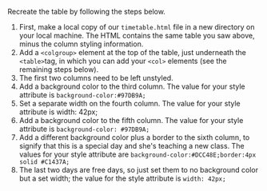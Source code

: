 Recreate the table by following the steps below.

1. First, make a local copy of our `timetable.html` file in a new directory on your local machine. The HTML contains the same table you saw above, minus the column styling information.
2. Add a `<colgroup>` element at the top of the table, just underneath the ``<table>``tag, in which you can add your `<col>` elements (see the remaining steps below).
3. The first two columns need to be left unstyled.
4. Add a background color to the third column. The value for your style attribute is `background-color:#97DB9A;`
5. Set a separate width on the fourth column. The value for your style attribute is width: 42px;
6. Add a background color to the fifth column. The value for your style attribute is `background-color: #97DB9A;`
7. Add a different background color plus a border to the sixth column, to signify that this is a special day and she's teaching a new class. The values for your style attribute are `background-color:#DCC48E;border:4px solid #C1437A;`
8. The last two days are free days, so just set them to no background color but a set width; the value for the style attribute is `width: 42px;`
